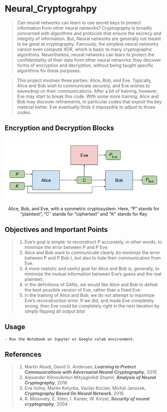 # Neural_Cryptograhpy

>Can neural networks can learn to use secret keys to protect information from other neural networks? Cryptography is broadly concerned with algorithms and protocols that ensure the secrecy and integrity of information. But, Neural networks are generally not meant to be great at cryptography. Famously, the simplest neural networks cannot even compute XOR, which is basic to many cryptographic algorithms. Nevertheless, neural networks can learn to protect the confidentiality of their data from other neural networks: they discover forms of encryption and decryption, without being taught specific algorithms for these purposes.

>This project involves three parties: Alice, Bob, and Eve. Typically, Alice and Bob wish to communicate securely, and Eve wishes to eavesdrop on their communications. After a bit of training, however, Eve may start to break this code. With some more training, Alice and Bob may discover refinements, in particular codes that exploit the key material better. Eve eventually finds it impossible to adjust to those codes.

## Encryption and Decryption Blocks
<p align="center">
<img src="images/ABE_SymCryp.png">
</p>
<p align="center">
Alice, Bob, and Eve, with a symmetric cryptosystem. Here, “P” stands for “plaintext”, “C” stands for
“ciphertext” and "K" stands for Key
</p>

## Objectives and Important Points
>1. Eve’s goal is simple: to reconstruct P accurately, in other words, to minimize the error between P and P Eve.
>2. Alice and Bob want to communicate clearly (to minimize the error between P and P Bob ), but also to hide their communication from Eve.
>3. A more realistic and useful goal for Alice and Bob is, generally, to minimize the mutual information between Eve’s guess and the real plaintext.
>4. in the definitions of GANs, we would like Alice and Bob to defeat the best possible version of Eve, rather than a fixed Eve.
>5. in the training of Alice and Bob, we do not attempt to maximize Eve’s reconstruction error. If we did, and made Eve completely wrong, then Eve could be completely right in the next iteration by simply flipping all output bits!

## Usage
```
- Run the Notebook on Jupyter or Google colab environment.
```
## References
>1. Martín Abadi, David G. Andersen, ***Learning to Protect Communications with Adversarial Neural Cryptography***, 2016
>2. Alexander KlimovAnton MityaginAdi Shamir, ***Analysis of Neural Cryptography***, 2016
>3. Eva Volna, Martin Kotyrba, Vaclav Kocian, Michal Janosek, ***Cryptography Based On Neural Network***, 2016
>4. R. Mislovaty, E. Klein, I. Kanter, W. Kinzel, ***Security of neural cryptography***, 2004